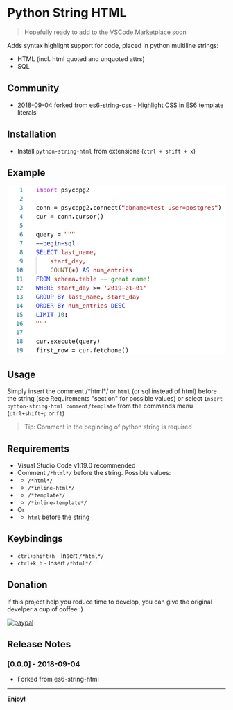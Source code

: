 # Python String HTML 
> Hopefully ready to add to the VSCode Marketplace soon

Adds syntax highlight support for code, placed in python multiline strings:
- HTML (incl. html quoted and unquoted attrs)
- SQL

## Community
- 2018-09-04 forked from [es6-string-css](https://github.com/bashmish/es6-string-css) - Highlight CSS in ES6 template literals

## Installation

- Install `python-string-html` from extensions (`ctrl + shift + x`)

## Example

![Example](docs/demo.png)

## Usage

Simply insert the comment /\*html\*/ or `html` (or sql instead of html) before the string
(see Requirements "section" for possible values) or select
`Insert python-string-html comment/template` from the commands menu
(`ctrl+shift+p` or `f1`)

> Tip: Comment in the beginning of python string is required

## Requirements

- Visual Studio Code v1.19.0 recommended
- Comment `/*html*/` before the string. Possible values:
- - `/*html*/`
- - `/*inline-html*/`
- - `/*template*/`
- - `/*inline-template*/`
- Or
- - `html` before the string

## Keybindings
- `ctrl+shift+h` - Insert `/*html*/`
- `ctrl+k h` - Insert `/*html*/` \`\`

## Donation

If this project help you reduce time to develop, you can give the original develper a cup of coffee :)

[![paypal](https://www.paypalobjects.com/en_US/i/btn/btn_donateCC_LG.gif)](https://www.paypal.com/cgi-bin/webscr?cmd=_s-xclick&hosted_button_id=68P8BFSZPG5H2)

## Release Notes

### [0.0.0] - 2018-09-04
- Forked from es6-string-html

-----------------------------------------------------------------------------------------------------------

**Enjoy!**

